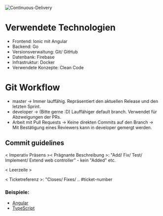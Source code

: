 ![Continuous-Delivery](https://github.com/s-gbz/meme-scout-25/workflows/Continuous-Delivery/badge.svg)
# Verwendete Technologien
- Frontend: Ionic mit Angular
- Backend: Go
- Versionsverwaltung: Git/ GitHub
- Datenbank: Firebase
- Infrastruktur: Docker
- Verwendete Konzepte: Clean Code

# Git Workflow
- master -> Immer lauffähig. Repräsentiert den aktuellen Release und den letzten Sprint.
- developer -> (Bitte gerne :D) Lauffähiger default branch. Verwendet für Abzweigungen der PRs.
- Arbeit mit Pull Requests -> Keine direkten Commits auf den Branch -> Mit Bestätigung eines Reviewers kann in developer gemergt werden.

## Commit guidelines
< Imperativ Präsens >< Prägnante Beschreibung >: "Add/ Fix/ Test/ Implement/ Extend web controller" - kein "Added" etc.

< Leerzeile >

< Ticketreferenz >: "Closes/ Fixes/ .. #ticket-number
  
### Beispiele:
- [Angular](https://firebase.google.com/)
- [TypeScript](https://github.com/microsoft/TypeScript/blob/master/CONTRIBUTING.md#housekeeping)
